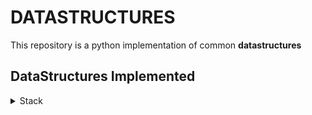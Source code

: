 # DATASTRUCTURES

This repository is a python implementation of common **datastructures**

## DataStructures Implemented

<details>

  <summary> Stack </summary>

A **Stack** is a collection of objects that are inserted and removed according to the _last-in_, _first-out_ (**LIFO**)
principle. A stack can be implemented by means of an **array**, **structure**, **pointer** and **linked list**. Stack
may have fixed size or it may have a sense of dynamic resizing which is heavily dependent on how the stack was
implemented. The stack datastructure support **two(2)** fundamental operations:

- `push`: Adds elements to the top of the **Stack**
- `pop`: Removes elements from the top of the **Stack**

#### Applications of Stacks

1. Internet Web browsers store addresses of recently visited sites in a stack. Each time a user visits a new site, that
   site's address is **pushed** onto the stack of addresses. The browser then allows the user to **pop** back to previously
   visited sites using the back button.

1. Text Editors usually provide an undo mechanism that cancels recent editing operations and reverts to former states of
   document. This undo operation can be accomplished by keeping text changes in a stack.

1. Stacks can be used to check parenthesis matching in an expression.

1. Processing function calls.

1. Reversing of data in a collection.

#### Example (Parenthesis mathing in an expression)

```python
from linked_list.stack import LinkedStack, ArrayStack

def match_parenthesis(expr: str) -> bool:
  """Checks if parenthesis matches in an expression

  Args:
    expr (str): expression to check.

  Returns:
    bool: `True` if parenthesis matches and `False` if not.

  """

  left: dict = {"{": 0, "(": 1, "[": 2}
  right: dict = {"}": 0, ")": 1, "]": 2}

  stack = LinkedStack() # you can equally use ArrayStack()

  for delimeter in expr:
    if delimeter in left:
      stack.push(delimeter)
    elif delimeter in right:
      if len(stack):
        if left.get(stack.pop()) == right.get(delimeter):
          continue
        else:
          return False

      else:
        return False

  return True

```

</details>
